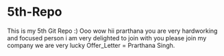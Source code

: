 # 5th-Repo
This is my 5th Git Repo :)
Ooo wow hii prarthana you are very hardworking and focused person i am very delighted to join with you please join my company we are very lucky 
Offer_Letter = Prarthana Singh.
